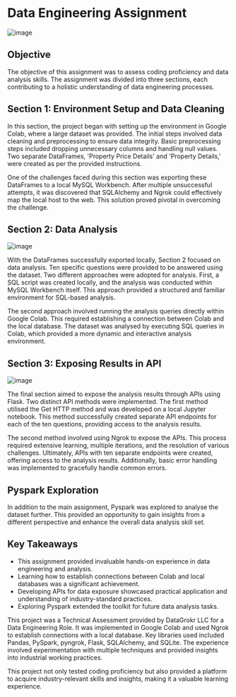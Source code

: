# Data Engineering Assignment
![image](https://github.com/Aftabbs/Data-Engineering-and-Analysis-Assignment-Flask-API-Ngrok-and-Pyspark-Exploration/assets/112916888/b26cc2ae-1e5e-449f-b1ff-abbdf7bef912)

## Objective  
                               
The objective of this assignment was to assess coding proficiency and data analysis skills. The assignment was divided into three sections, each contributing to a holistic understanding of data engineering processes.                                   
                                        
## Section 1: Environment Setup and Data Cleaning                      
                                                                        
In this section, the project began with setting up the environment in Google Colab, where a large dataset was provided. The initial steps involved data cleaning and preprocessing to ensure data integrity. Basic preprocessing steps included dropping unnecessary columns and handling null values. Two separate DataFrames, 'Property Price Details' and 'Property Details,' were created as per the provided instructions.

One of the challenges faced during this section was exporting these DataFrames to a local MySQL Workbench. After multiple unsuccessful attempts, it was discovered that SQLAlchemy and Ngrok could effectively map the local host to the web. This solution proved pivotal in overcoming the challenge.

## Section 2: Data Analysis
![image](https://github.com/Aftabbs/Data-Engineering-and-Analysis-Assignment-Flask-API-Ngrok-and-Pyspark-Exploration/assets/112916888/18477cb1-a452-468f-854c-760deb1d9545)

With the DataFrames successfully exported locally, Section 2 focused on data analysis. Ten specific questions were provided to be answered using the dataset. Two different approaches were adopted for analysis. First, a SQL script was created locally, and the analysis was conducted within MySQL Workbench itself. This approach provided a structured and familiar environment for SQL-based analysis.

The second approach involved running the analysis queries directly within Google Colab. This required establishing a connection between Colab and the local database. The dataset was analysed by executing SQL queries in Colab, which provided a more dynamic and interactive analysis environment.

## Section 3: Exposing Results in API
![image](https://github.com/Aftabbs/Data-Engineering-and-Analysis-Assignment-Flask-API-Ngrok-and-Pyspark-Exploration/assets/112916888/8e7369fb-43b4-4cc9-ab69-95cfa9d1c0b1)

The final section aimed to expose the analysis results through APIs using Flask. Two distinct API methods were implemented. The first method utilised the Get HTTP method and was developed on a local Jupyter notebook. This method successfully created separate API endpoints for each of the ten questions, providing access to the analysis results.

The second method involved using Ngrok to expose the APIs. This process required extensive learning, multiple iterations, and the resolution of various challenges. Ultimately, APIs with ten separate endpoints were created, offering access to the analysis results. Additionally, basic error handling was implemented to gracefully handle common errors.

## Pyspark Exploration

In addition to the main assignment, Pyspark was explored to analyse the dataset further. This provided an opportunity to gain insights from a different perspective and enhance the overall data analysis skill set.

## Key Takeaways

- This assignment provided invaluable hands-on experience in data engineering and analysis.
- Learning how to establish connections between Colab and local databases was a significant achievement.
- Developing APIs for data exposure showcased practical application and understanding of industry-standard practices.
- Exploring Pyspark extended the toolkit for future data analysis tasks.

This project was a Technical Assessment provided by DataGrokr LLC for a Data Engineering Role. It was implemented in Google Colab and used Ngrok to establish connections with a local database. Key libraries used included Pandas, PySpark, pyngrok, Flask, SQLAlchemy, and SQLite. The experience involved experimentation with multiple techniques and provided insights into industrial working practices.

This project not only tested coding proficiency but also provided a platform to acquire industry-relevant skills and insights, making it a valuable learning experience.

